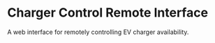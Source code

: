 # Charger Control Remote Interface

A web interface for remotely controlling EV charger availability.
